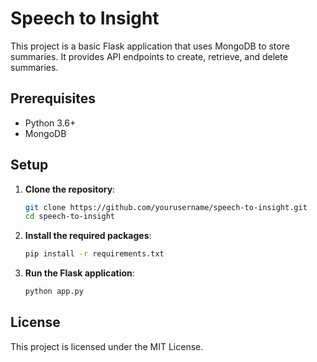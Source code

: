 # Speech to Insight

This project is a basic Flask application that uses MongoDB to store summaries. It provides API endpoints to create, retrieve, and delete summaries.

## Prerequisites

- Python 3.6+
- MongoDB

## Setup

1. **Clone the repository**:

   ```sh
   git clone https://github.com/yourusername/speech-to-insight.git
   cd speech-to-insight
   ```

2. **Install the required packages**:

   ```sh
   pip install -r requirements.txt
   ```

3. **Run the Flask application**:
   ```sh
   python app.py
   ```

## License

This project is licensed under the MIT License.
